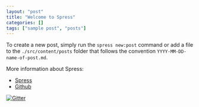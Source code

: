 ```yaml
---
layout: "post"
title: "Welcome to Spress"
categories: []
tags: ["sample post", "posts"]
---
```

To create a new post, simply run the `spress new:post` command or add a file
to the `./src/content/posts` folder that follows the convention `YYYY-MM-DD-name-of-post.md`.

More information about Spress:

* [Spress](http://spress.yosymfony.com)
* [Github](http://github.com/spress)

[![Gitter](https://badges.gitter.im/Join%20Chat.svg)](https://gitter.im/spress/Spress?utm_source=badge&utm_medium=badge&utm_campaign=pr-badge)